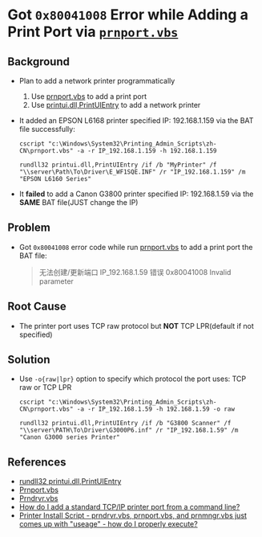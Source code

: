 # Got `0x80041008` Error while Adding a Print Port via [`prnport.vbs`](https://docs.microsoft.com/en-us/previous-versions/windows/it-pro/windows-server-2008-R2-and-2008/cc754352(v=ws.10))

## Background
* Plan to add a network printer programmatically
  1. Use [prnport.vbs](https://docs.microsoft.com/en-us/previous-versions/windows/it-pro/windows-server-2008-R2-and-2008/cc754352(v=ws.10)) to add a print port
  2. Use [printui.dll,PrintUIEntry](https://docs.microsoft.com/en-us/windows-server/administration/windows-commands/rundll32-printui) to add a network printer
* It added an EPSON L6168 printer specified IP: 192.168.1.159 via the BAT file successfully:

      cscript "c:\Windows\System32\Printing_Admin_Scripts\zh-CN\prnport.vbs" -a -r IP_192.168.1.159 -h 192.168.1.159

      rundll32 printui.dll,PrintUIEntry /if /b "MyPrinter" /f "\\server\Path\To\Driver\E_WF1SQE.INF" /r "IP_192.168.1.159" /m "EPSON L6160 Series"

* It **failed** to add a Canon G3800 printer specified IP: 192.168.1.59 via the **SAME** BAT file(JUST change the IP)

## Problem
* Got `0x80041008` error code while run [prnport.vbs](https://docs.microsoft.com/en-us/previous-versions/windows/it-pro/windows-server-2008-R2-and-2008/cc754352(v=ws.10)) to add a print port the BAT file:
  > 无法创建/更新端口 IP_192.168.1.59 错误 0x80041008 Invalid parameter

## Root Cause
* The printer port uses TCP raw protocol but **NOT** TCP LPR(default if not specified)

## Solution
* Use `-o{raw|lpr}` option to specify which protocol the port uses: TCP raw or TCP LPR

      cscript "c:\Windows\System32\Printing_Admin_Scripts\zh-CN\prnport.vbs" -a -r IP_192.168.1.59 -h 192.168.1.59 -o raw

      rundll32 printui.dll,PrintUIEntry /if /b "G3800 Scanner" /f "\\server\PATH\To\Driver\G3000P6.inf" /r "IP_192.168.1.59" /m "Canon G3000 series Printer"

## References
* [rundll32 printui.dll,PrintUIEntry](https://docs.microsoft.com/en-us/windows-server/administration/windows-commands/rundll32-printui)
* [Prnport.vbs](https://docs.microsoft.com/en-us/previous-versions/windows/it-pro/windows-server-2008-R2-and-2008/cc754352(v=ws.10))
* [Prndrvr.vbs](https://docs.microsoft.com/en-us/previous-versions/windows/it-pro/windows-server-2012-R2-and-2012/cc754632(v=ws.11))
* [How do I add a standard TCP/IP printer port from a command line?](https://superuser.com/questions/61659/how-do-i-add-a-standard-tcp-ip-printer-port-from-a-command-line/235405)
* [Printer Install Script - prndrvr.vbs, prnport.vbs, and prnmngr.vbs just comes up with "useage" - how do I properly execute?](https://social.technet.microsoft.com/Forums/windows/en-US/aabb9a4a-6e02-49b3-8af5-aeb7c43f1ed3/printer-install-script-prndrvrvbs-prnportvbs-and-prnmngrvbs-just-comes-up-with)
